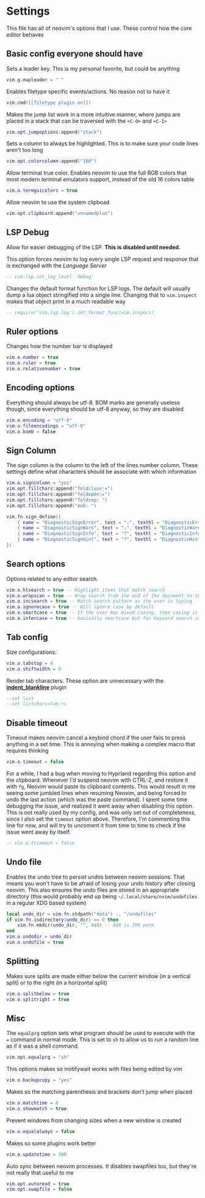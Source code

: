 # Settings

This file has all of neovim's options that I use. These control how the core
editor behaves

## Basic config everyone should have

Sets a leader key. This is my personal favorite, but could be anything

```lua
vim.g.mapleader = " "
```

Enables filetype specific events/actions. No reason not to have it

```lua
vim.cmd([[filetype plugin on]])
```

Makes the jump list work in a more intuitive manner, where jumps are placed in a
stack that can be traversed with the `<C-O>` and `<C-I>`

```lua
vim.opt.jumpoptions:append("stack")
```

Sets a column to always be highlighted. This is to make sure your code lines
aren't too long

```lua
vim.opt.colorcolumn:append("100")
```

Allow terminal true color. Enables neovim to use the full RGB colors that most
modern terminal emulators support, instead of the old 16 colors table

```lua
vim.o.termguicolors = true
```

Allow neovim to use the system clipboad

```lua
vim.opt.clipboard:append("unnamedplus")
```

## LSP Debug

Allow for easier debugging of the LSP. **This is disabled until needed.**

This option forces neovim to log every single LSP request and response that is
exchanged with the _Language Server_

```lua
-- vim.lsp.set_log_level 'debug'
```

Changes the default format function for LSP logs. The default will usually dump
a lua object stringified into a single line. Changing that to `vim.inspect`
makes that object print in a much readable way

```lua
-- require('vim.lsp.log').set_format_func(vim.inspect)
```

## Ruler options

Changes how the number bar is displayed

```lua
vim.o.number = true
vim.o.ruler = true
vim.o.relativenumber = true
```

## Encoding options

Everything should always be utf-8. BOM marks are generally useless though, since
everything should be utf-8 anyway, so they are disabled

```lua
vim.o.encoding = "utf-8"
vim.o.fileencodings = "utf-8"
vim.o.bomb = false
```

## Sign Column

The sign column is the column to the left of the lines number column. These
settings define what characters should be associate with which information

```lua
vim.o.signcolumn = "yes"
vim.opt.fillchars:append("foldclose:▾")
vim.opt.fillchars:append("foldopen:▸")
vim.opt.fillchars:append("foldsep: ")
vim.opt.fillchars:append("eob: ")

vim.fn.sign_define({
	{ name = "DiagnosticSignError", text = "⚠", texthl = "DiagnosticError" },
	{ name = "DiagnosticSignWarn", text = "⚠", texthl = "DiagnosticWarn" },
	{ name = "DiagnosticSignInfo", text = "?", texthl = "DiagnosticInfo" },
	{ name = "DiagnosticSignHint", text = "?", texthl = "DiagnosticHint" },
})
```

## Search options

Options related to any editor search.

```lua
vim.o.hlsearch = true -- Highlight items that match search
vim.o.wrapscan = true -- Wrap search from the end of the document to the start
vim.o.incsearch = true -- Match search pattern as the user is typing
vim.o.ignorecase = true -- Will ignore case by default
vim.o.smartcase = true -- If the user has mixed casing, then casing is relevat. Otherwise, ignore it
vim.o.infercase = true -- basically smartcase but for keyword search in insert mode.
```

## Tab config

Size configurations:

```lua
vim.o.tabstop = 4
vim.o.shiftwidth = 0
```

Render tab characters. These option are unnecessary with the
[**indent_blankline**](https://github.com/lukas-reineke/indent-blankline.nvim)
plugin

```lua
--set list
--set listchars=tab:>\
```

## Disable timeout

Timeout makes neovim cancel a keybind chord if the user fails to press anything
in a set time. This is annoying when making a complex macro that requires
thinking

```lua
vim.o.timeout = false
```

For a while, I had a bug when moving to Hyprland regarding this option and the clipboard. Whenever I'd suspend neovim with CTRL-Z, and restore it with `fg`, Neovim would paste its clipboard contents. This would result in me seeing some jumbled lines when resuming Neovim, and being forced to undo the last action (which was the paste command). I spent some time debugging the issue, and realized it went away when disabling this option. This is not really used by my config, and was only set out of completeness, since I also set the `timeout` option above. Therefore, I'm commenting this line for now, and will try to uncoment it from time to time to check if the issue went away by itself.

```lua
-- vim.o.ttimeout = false
```

## Undo file

Enables the undo tree to persist undos between neovim sessions. That means you
won't have to be afraid of losing your undo history after closing neovim. This
also ensures the undo files are stored in an appropriate directory (this would
probably end up being `~/.local/share/nvim/undofiles` in a regular XDG based
system)

```lua
local undo_dir = vim.fn.stdpath("data") .. "/undofiles"
if vim.fn.isdirectory(undo_dir) == 0 then
	vim.fn.mkdir(undo_dir, "", 448) -- 448 is 700 perm
end
vim.o.undodir = undo_dir
vim.o.undofile = true
```

## Splitting

Makes sure splits are made either below the current window (in a vertical split)
or to the right (in a horizontal split)

```lua
vim.o.splitbelow = true
vim.o.splitright = true
```

## Misc

The `equalprg` option sets what program should be used to execute with the `=`
command in normal mode. This is set to `sh` to allow us to run a random line as
if it was a shell command.

```lua
vim.opt.equalprg = "sh"
```

This options makes so inotifywait works with files being edited by vim

```lua
vim.o.backupcopy = "yes"
```

Makes so the matching parenthesis and brackets don't jump when placed

```lua
vim.o.matchtime = 0
vim.o.showmatch = true
```

Prevent windows from changing sizes when a new window is created

```lua
vim.o.equalalways = false
```

Makes so some plugins work better

```lua
vim.o.updatetime = 300
```

Auto sync between neovim processes. It disables swapfiles too, but they're not
really that useful to me

```lua
vim.opt.autoread = true
vim.opt.swapfile = false
```
